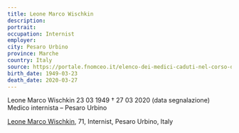 ```yaml
---
title: Leone Marco Wischkin
description: 
portrait: 
occupation: Internist
employer: 
city: Pesaro Urbino
province: Marche
country: Italy 
source: https://portale.fnomceo.it/elenco-dei-medici-caduti-nel-corso-dellepidemia-di-covid-19/
birth_date: 1949-03-23
death_date: 2020-03-27
---
```


Leone Marco Wischkin 23 03 1949 † 27 03 2020 (data segnalazione)
Medico internista – Pesaro Urbino

<a href="https://portale.fnomceo.it/elenco-dei-medici-caduti-nel-corso-dellepidemia-di-covid-19/">Leone Marco Wischkin</a>, 71, Internist, Pesaro Urbino, Italy
